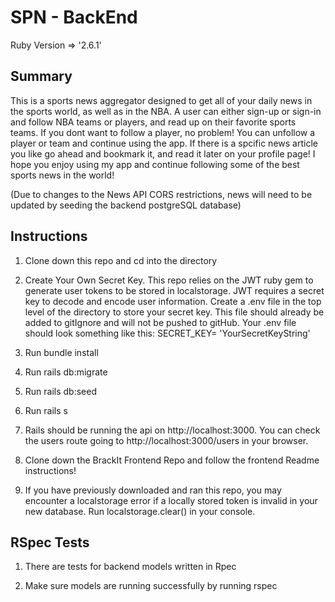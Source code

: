 # SPN - BackEnd

Ruby Version => '2.6.1'

## Summary 

This is a sports news aggregator designed to get all of your daily news in the sports world, as well as in the NBA.  A user can either sign-up or sign-in and follow NBA teams or players, and read up on their favorite sports teams.  If you dont want to follow a player, no problem!  You can unfollow a player or team and continue using the app.  If there is a spcific news article you like go ahead and bookmark it, and read it later on your profile page!  I hope you enjoy using my app and continue following some of the best sports news in the world!

(Due to changes to the News API CORS restrictions, news will need to be updated by seeding the backend postgreSQL database)

## Instructions

1. Clone down this repo and cd into the directory

2. Create Your Own Secret Key. This repo relies on the JWT ruby gem to generate user tokens to be stored in localstorage. JWT requires a secret key to decode and encode user information. Create a .env file in the top level of the directory to store your secret key. This file should already be added to gitIgnore and will not be pushed to gitHub. Your .env file should look something like this: SECRET_KEY= 'YourSecretKeyString'

3. Run bundle install

4. Run rails db:migrate

5. Run rails db:seed

6. Run rails s

7. Rails should be running the api on http://localhost:3000. You can check the users route going to http://localhost:3000/users in your browser.

8. Clone down the BrackIt Frontend Repo and follow the frontend Readme instructions!

9. If you have previously downloaded and ran this repo, you may encounter a localstorage error if a locally stored token is invalid in your new database. Run localstorage.clear() in your console.

## RSpec Tests 

1. There are tests for backend models written in Rpec

2. Make sure models are running successfully by running rspec